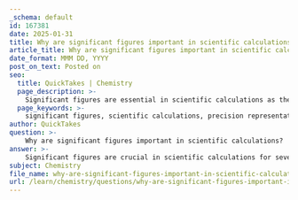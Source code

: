 ```yaml
---
_schema: default
id: 167381
date: 2025-01-31
title: Why are significant figures important in scientific calculations?
article_title: Why are significant figures important in scientific calculations?
date_format: MMM DD, YYYY
post_on_text: Posted on
seo:
  title: QuickTakes | Chemistry
  page_description: >-
    Significant figures are essential in scientific calculations as they represent measurement precision, prevent overstatement of accuracy, ensure consistency in results, facilitate communication among scientists, and play a crucial role in maintaining data integrity.
  page_keywords: >-
    significant figures, scientific calculations, precision representation, accuracy, consistency, communication of results, scientific notation, measurement uncertainty, data integrity, reporting standards
author: QuickTakes
question: >-
    Why are significant figures important in scientific calculations?
answer: >-
    Significant figures are crucial in scientific calculations for several reasons:\n\n1. **Precision Representation**: Significant figures indicate the precision of a measurement. They help convey how much uncertainty is associated with a value. For example, a measurement of 3.67 has three significant figures, which suggests a certain level of precision. When performing calculations, the results should reflect this precision. If you calculate the hydrogen ion concentration from a pH of 3.67, the result should also be reported with three significant figures, leading to:\n   $$\n   [\text{H}^+] \approx 0.000215 \text{ mol/L} \text{ (3 significant figures)}\n   $$\n   This ensures that the precision of the result is consistent with the precision of the input data.\n\n2. **Avoiding Overstatement of Accuracy**: Using the correct number of significant figures prevents the overstatement of accuracy in results. Reporting more figures than justified by the measurements can mislead others about the reliability of the data.\n\n3. **Consistency in Calculations**: When performing calculations, especially those involving multiplication and division, the number of significant figures in the final result should be determined by the measurement with the least number of significant figures. This rule helps maintain consistency and reliability in scientific reporting.\n\n4. **Communication of Results**: Significant figures facilitate clear communication of results among scientists. They provide a standardized way to express the precision of measurements, which is essential for collaboration and comparison of data.\n\n5. **Scientific Notation**: Significant figures are inherently emphasized in scientific notation, which is often used to express very large or very small numbers. For instance, a concentration of 0.000001 M can be expressed as:\n   $$\n   1.0 \times 10^{-6} \text{ M}\n   $$\n   This format not only simplifies calculations but also highlights the significant figures, ensuring clarity in communication.\n\nIn summary, significant figures are essential for accurately representing the precision of measurements, ensuring consistency in calculations, and effectively communicating scientific results. They play a vital role in maintaining the integrity of scientific data and research.
subject: Chemistry
file_name: why-are-significant-figures-important-in-scientific-calculations.md
url: /learn/chemistry/questions/why-are-significant-figures-important-in-scientific-calculations
---
```


&nbsp;